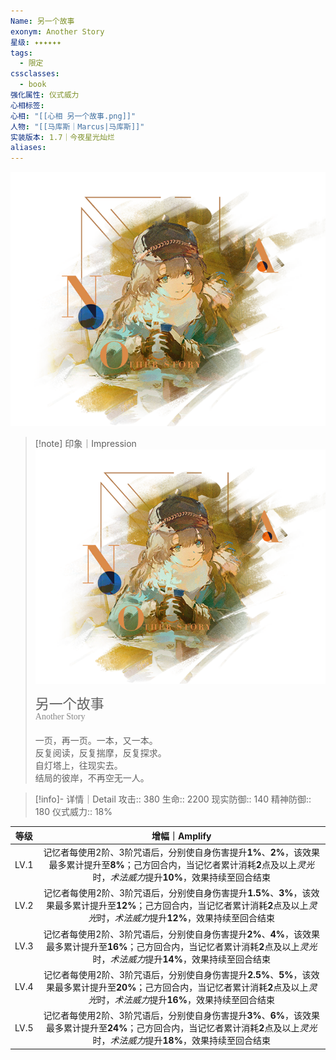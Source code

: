 ```yaml
---
Name: 另一个故事
exonym: Another Story
星级: ✦✦✦✦✦✦
tags:
  - 限定
cssclasses:
  - book
强化属性: 仪式威力
心相标签: 
心相: "[[心相 另一个故事.png]]"
人物: "[[马库斯｜Marcus|马库斯]]"
实装版本: 1.7｜今夜星光灿烂
aliases: 
---
```

![cover](assets/另一个故事｜Another%20Story.assets/心相%20另一个故事.png)

> [!note] 印象｜Impression
> ![心相 另一个故事|inlL|300](assets/另一个故事｜Another%20Story.assets/心相%20另一个故事.png)
> <p style="font-family: '家族宋', sans-serif; font-size: 22px; line-height: 0.75; text-indent: 0;">另一个故事<br><span style="font-family: serif; font-size: 14px; color: #888888;">Another Story</span></p>
> 
> 一页，再一页。一本，又一本。  
> 反复阅读，反复揣摩，反复探求。  
> 自灯塔上，往现实去。  
> 结局的彼岸，不再空无一人。

> [!info]- 详情｜Detail
> 攻击:: 380
> 生命:: 2200
> 现实防御:: 140
> 精神防御:: 180
> 仪式威力:: 18%

| 等级 |                        增幅｜Amplify                         |
| :--: | :----------------------------------------------------------: |
| LV.1 | 记忆者每使用2阶、3阶咒语后，分别使自身伤害提升**1%**、**2%**，该效果最多累计提升至**8%**；己方回合内，当记忆者累计消耗**2**点及以上*灵光*时，*术法威力*提升**10%**，效果持续至回合结束 |
| LV.2 | 记忆者每使用2阶、3阶咒语后，分别使自身伤害提升**1.5%**、**3%**，该效果最多累计提升至**12%**；己方回合内，当记忆者累计消耗**2**点及以上*灵光*时，*术法威力*提升**12%**，效果持续至回合结束 |
| LV.3 | 记忆者每使用2阶、3阶咒语后，分别使自身伤害提升**2%**、**4%**，该效果最多累计提升至**16%**；己方回合内，当记忆者累计消耗**2**点及以上*灵光*时，*术法威力*提升**14%**，效果持续至回合结束 |
| LV.4 | 记忆者每使用2阶、3阶咒语后，分别使自身伤害提升**2.5%**、**5%**，该效果最多累计提升至**20%**；己方回合内，当记忆者累计消耗**2**点及以上*灵光*时，*术法威力*提升**16%**，效果持续至回合结束 |
| LV.5 | 记忆者每使用2阶、3阶咒语后，分别使自身伤害提升**3%**、**6%**，该效果最多累计提升至**24%**；己方回合内，当记忆者累计消耗**2**点及以上*灵光*时，*术法威力*提升**18%**，效果持续至回合结束 |
